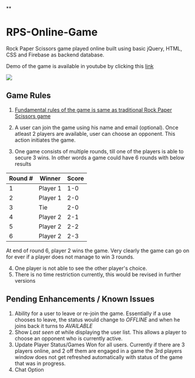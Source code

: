 **


# RPS-Online-Game

Rock Paper Scissors game played online built using basic jQuery, HTML, CSS and Firebase as backend database.

  

Demo of the game is available in youtube by clicking this [link](https://www.youtube.com/watch?v=Kg3KoGJAYlc)

[![](http://img.youtube.com/vi/Kg3KoGJAYlc/0.jpg)](http://www.youtube.com/watch?v=Kg3KoGJAYlc  "Rock Paper Scissors online game!!!")

  

## Game Rules


1. [Fundamental rules of the game is same as traditional Rock Paper Scissors game](https://www.wrpsa.com/the-official-rules-of-rock-paper-scissors/)

2. A user can join the game using his name and email (optional). Once atleast 2 players are available, user can choose an opponent. This action initiates the game.
3. One game consists of multiple rounds, till one of the players is able to secure 3 wins. In other words a game could have 6 rounds with below results

| Round # | Winner |Score|
|--|--|--
|  1|  Player 1| 1-0
|2|Player 1| 2-0
|3|Tie|2-0
|4|Player 2|2-1
5|Player 2|2-2
6|Player 2|2-3

At end of round 6, player 2 wins the game. Very clearly the game can go on for ever if a player does not manage to win 3 rounds.

4. One player is not able to see the other player's choice.
5. There is no time restriction currently, this would be revised in further versions

## Pending Enhancements / Known Issues
1. Ability for a user to leave or re-join the game. Essentially if a use chooses to leave, the status would change to *OFFLINE* and when he joins back it turns to *AVAILABLE*
2. Show *Last seen at* while displaying the user list. This allows a player to choose an opponent who is currently active.
3. Update Player Status/Games Won for all users. Currently if there are 3 players online, and 2 off them are engaged in a game the 3rd players window does not get refreshed automatically with status of the game that was in progress.
4. Chat Option 
